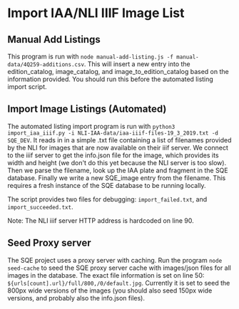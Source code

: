 # Import IAA/NLI IIIF Image List

## Manual Add Listings

This program is run with `node manual-add-listing.js -f manual-data/4Q259-additions.csv`.  This will insert a new entry into the edition_catalog, image_catalog, and image_to_edition_catalog based on the information provided.  You should run this before the automated listing import script.

## Import Image Listings (Automated)

The automated listing import program is run with `python3 import_iaa_iiif.py -i NLI-IAA-data/iaa-iiif-files-19_3_2019.txt -d SQE_DEV`.  It reads in in a simple .txt file containing a list of filenames provided by the NLI for images that are now available on their iiif server.  We connect to the iiif server to get the info.json file for the image, which provides its width and height (we don't do this yet because the NLI server is too slow). Then we parse the filename, look up the IAA plate and fragment in the SQE database.  Finally we write a new SQE_image entry from the filename.  This requires a fresh instance of the SQE database to be running locally.

The script provides two files for debugging: `import_failed.txt`, and `import_succeeded.txt`.

Note: The NLI iiif server HTTP address is hardcoded on line 90.

## Seed Proxy server

The SQE project uses a proxy server with caching.  Run the program `node seed-cache` to seed the SQE proxy server cache with images/json files for all images in the database.  The exact file information is set on line 50: `${urls[count].url}/full/800,/0/default.jpg`.  Currently it is set to seed the 800px wide versions of the images (you should also seed 150px wide versions, and probably also the info.json files).
